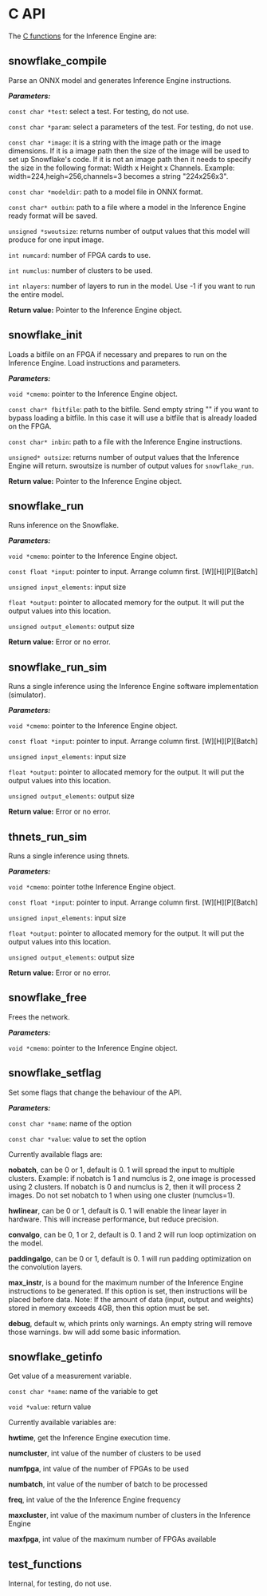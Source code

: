 # C API

The [C functions](https://github.com/FWDNXT/SDK/blob/master/sdk/api.h) for the Inference Engine are:

## snowflake_compile

Parse an ONNX model and generates Inference Engine instructions.

***Parameters:***

`const char *test`:  select a test. For testing, do not use.

`const char *param`: select a parameters of the test. For testing, do not use. 

`const char *image`: it is a string with the image path or the image dimensions. If it is a image path then the size of the image will be used to set up Snowflake's code. If it is not an image path then it needs to specify the size in the following format: Width x Height x Channels. Example: width=224,heigh=256,channels=3 becomes a string "224x256x3".    

`const char *modeldir`: path to a model file in ONNX format.

`const char* outbin`: path to a file where a model in the Inference Engine ready format will be saved.

`unsigned *swoutsize`: returns number of output values that this model will produce for one input image.

`int numcard`: number of FPGA cards to use.

`int numclus`: number of clusters to be used.

`int nlayers`: number of layers to run in the model. Use -1 if you want to run the entire model.  

**Return value:** Pointer to the Inference Engine object.

## snowflake_init

Loads a bitfile on an FPGA if necessary and prepares to run on the Inference Engine. Load instructions and parameters.

***Parameters:***

`void *cmemo`: pointer to the Inference Engine object.

`const char* fbitfile`: path to the bitfile. Send empty string &quot;&quot; if you want to bypass loading a bitfile. In this case it will use a bitfile that is already loaded on the FPGA.    

`const char* inbin`: path to a file with the Inference Engine instructions.

`unsigned* outsize`: returns number of output values that the Inference Engine will return. swoutsize is number of output values for `snowflake_run`.   

**Return value:** Pointer to the Inference Engine object.

## snowflake_run

Runs inference on the Snowflake.

***Parameters:***

`void *cmemo`: pointer to the Inference Engine object.

`const float *input`: pointer to input. Arrange column first. [W][H][P][Batch]

`unsigned input_elements`: input size

`float *output`: pointer to allocated memory for the output. It will put the output values into this location. 

`unsigned output_elements`: output size

**Return value:** Error or no error.

## snowflake_run_sim

Runs a single inference using the Inference Engine software implementation (simulator).

***Parameters:***  

`void *cmemo`: pointer to the Inference Engine object.

`const float *input`: pointer to input. Arrange column first. [W][H][P][Batch]

`unsigned input_elements`: input size

`float *output`: pointer to allocated memory for the output. It will put the output values into this location. 

`unsigned output_elements`: output size

**Return value:** Error or no error.

## thnets_run_sim

Runs a single inference using thnets.

***Parameters:***  

`void *cmemo`: pointer tothe Inference Engine object.

`const float *input`: pointer to input. Arrange column first. [W][H][P][Batch]

`unsigned input_elements`: input size

`float *output`: pointer to allocated memory for the output. It will put the output values into this location. 

`unsigned output_elements`: output size

**Return value:** Error or no error.

## snowflake_free

Frees the network.

***Parameters:***

`void *cmemo`: pointer to the Inference Engine object.

## snowflake_setflag

Set some flags that change the behaviour of the API.

***Parameters:***

`const char *name`: name of the option

`const char *value`: value to set the option 

Currently available flags are:

**nobatch**, can be 0 or 1, default is 0. 1 will spread the input to multiple clusters. Example: if nobatch is 1 and numclus is 2, one image is processed using 2 clusters. If nobatch is 0 and numclus is 2, then it will process 2 images. Do not set nobatch to 1 when using one cluster (numclus=1).

**hwlinear**, can be 0 or 1, default is 0. 1 will enable the linear layer in hardware. This will increase performance, but reduce precision.    

**convalgo**, can be 0, 1 or 2, default is 0. 1 and 2 will run loop optimization on the model.

**paddingalgo**, can be 0 or 1, default is 0. 1 will run padding optimization on the convolution layers.  

**max_instr**, is a bound for the maximum number of the Inference Engine instructions to be generated. If this option is set, then instructions will be placed before data. Note: If the amount of data (input, output and weights) stored in memory exceeds 4GB, then this option must be set. 

**debug**, default w, which prints only warnings. An empty string will remove those warnings. bw will add some basic information.    

## snowflake_getinfo

Get value of a measurement variable.

`const char *name`: name of the variable to get 

`void *value`: return value
  
Currently available variables are:

**hwtime**, get the Inference Engine execution time.    

**numcluster**, int value of the number of clusters to be used

**numfpga**, int value of the number of FPGAs to be used

**numbatch**, int value of the number of batch to be processed

**freq**, int value of the the Inference Engine frequency

**maxcluster**, int value of the maximum number of clusters in the Inference Engine

**maxfpga**, int value of the maximum number of FPGAs available

## test_functions

Internal, for testing, do not use.
